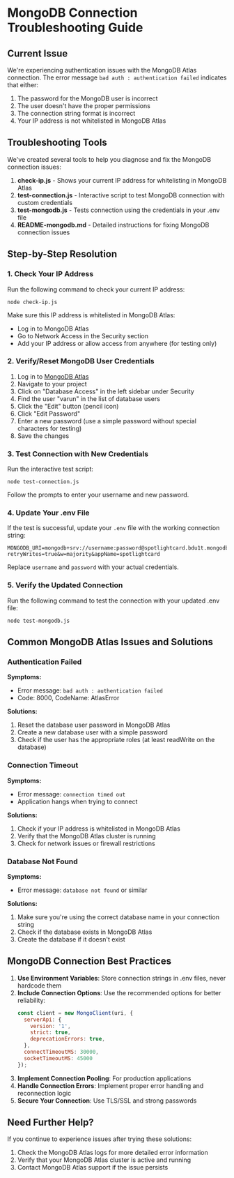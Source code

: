 # MongoDB Connection Troubleshooting Guide

## Current Issue

We're experiencing authentication issues with the MongoDB Atlas connection. The error message `bad auth : authentication failed` indicates that either:

1. The password for the MongoDB user is incorrect
2. The user doesn't have the proper permissions
3. The connection string format is incorrect
4. Your IP address is not whitelisted in MongoDB Atlas

## Troubleshooting Tools

We've created several tools to help you diagnose and fix the MongoDB connection issues:

1. **check-ip.js** - Shows your current IP address for whitelisting in MongoDB Atlas
2. **test-connection.js** - Interactive script to test MongoDB connection with custom credentials
3. **test-mongodb.js** - Tests connection using the credentials in your .env file
4. **README-mongodb.md** - Detailed instructions for fixing MongoDB connection issues

## Step-by-Step Resolution

### 1. Check Your IP Address

Run the following command to check your current IP address:

```
node check-ip.js
```

Make sure this IP address is whitelisted in MongoDB Atlas:
- Log in to MongoDB Atlas
- Go to Network Access in the Security section
- Add your IP address or allow access from anywhere (for testing only)

### 2. Verify/Reset MongoDB User Credentials

1. Log in to [MongoDB Atlas](https://cloud.mongodb.com/)
2. Navigate to your project
3. Click on "Database Access" in the left sidebar under Security
4. Find the user "varun" in the list of database users
5. Click the "Edit" button (pencil icon)
6. Click "Edit Password"
7. Enter a new password (use a simple password without special characters for testing)
8. Save the changes

### 3. Test Connection with New Credentials

Run the interactive test script:

```
node test-connection.js
```

Follow the prompts to enter your username and new password.

### 4. Update Your .env File

If the test is successful, update your `.env` file with the working connection string:

```
MONGODB_URI=mongodb+srv://username:password@spotlightcard.bdu1t.mongodb.net/?retryWrites=true&w=majority&appName=spotlightcard
```

Replace `username` and `password` with your actual credentials.

### 5. Verify the Updated Connection

Run the following command to test the connection with your updated .env file:

```
node test-mongodb.js
```

## Common MongoDB Atlas Issues and Solutions

### Authentication Failed

**Symptoms:**
- Error message: `bad auth : authentication failed`
- Code: 8000, CodeName: AtlasError

**Solutions:**
1. Reset the database user password in MongoDB Atlas
2. Create a new database user with a simple password
3. Check if the user has the appropriate roles (at least readWrite on the database)

### Connection Timeout

**Symptoms:**
- Error message: `connection timed out`
- Application hangs when trying to connect

**Solutions:**
1. Check if your IP address is whitelisted in MongoDB Atlas
2. Verify that the MongoDB Atlas cluster is running
3. Check for network issues or firewall restrictions

### Database Not Found

**Symptoms:**
- Error message: `database not found` or similar

**Solutions:**
1. Make sure you're using the correct database name in your connection string
2. Check if the database exists in MongoDB Atlas
3. Create the database if it doesn't exist

## MongoDB Connection Best Practices

1. **Use Environment Variables**: Store connection strings in .env files, never hardcode them
2. **Include Connection Options**: Use the recommended options for better reliability:
   ```javascript
   const client = new MongoClient(uri, {
     serverApi: {
       version: '1',
       strict: true,
       deprecationErrors: true,
     },
     connectTimeoutMS: 30000,
     socketTimeoutMS: 45000
   });
   ```
3. **Implement Connection Pooling**: For production applications
4. **Handle Connection Errors**: Implement proper error handling and reconnection logic
5. **Secure Your Connection**: Use TLS/SSL and strong passwords

## Need Further Help?

If you continue to experience issues after trying these solutions:

1. Check the MongoDB Atlas logs for more detailed error information
2. Verify that your MongoDB Atlas cluster is active and running
3. Contact MongoDB Atlas support if the issue persists 